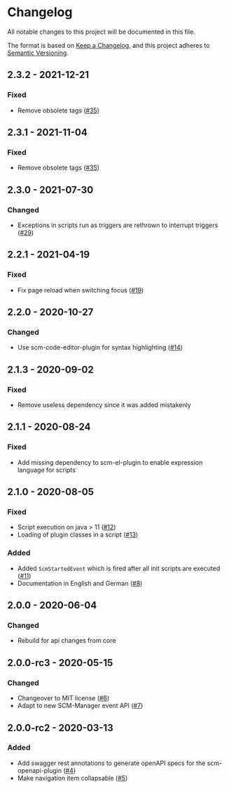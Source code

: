 # Changelog
All notable changes to this project will be documented in this file.

The format is based on [Keep a Changelog](https://keepachangelog.com/en/1.0.0/),
and this project adheres to [Semantic Versioning](https://semver.org/spec/v2.0.0.html).

## 2.3.2 - 2021-12-21
### Fixed
- Remove obsolete <a> tags ([#35](https://github.com/scm-manager/scm-script-plugin/pull/35))

## 2.3.1 - 2021-11-04
### Fixed
- Remove obsolete <a> tags ([#35](https://github.com/scm-manager/scm-script-plugin/pull/35))

## 2.3.0 - 2021-07-30
### Changed
- Exceptions in scripts run as triggers are rethrown to interrupt triggers ([#29](https://github.com/scm-manager/scm-script-plugin/pull/29))

## 2.2.1 - 2021-04-19
### Fixed
- Fix page reload when switching focus ([#19](https://github.com/scm-manager/scm-script-plugin/pull/19))

## 2.2.0 - 2020-10-27
### Changed
- Use scm-code-editor-plugin for syntax highlighting ([#14](https://github.com/scm-manager/scm-script-plugin/pull/14))

## 2.1.3 - 2020-09-02
### Fixed
- Remove useless dependency since it was added mistakenly

## 2.1.1 - 2020-08-24
### Fixed
- Add missing dependency to scm-el-plugin to enable expression language for scripts

## 2.1.0 - 2020-08-05
### Fixed
- Script execution on java > 11 ([#12](https://github.com/scm-manager/scm-script-plugin/pull/12))
- Loading of plugin classes in a script ([#13](https://github.com/scm-manager/scm-script-plugin/pull/13))

### Added
- Added `ScmStartedEvent` which is fired after all init scripts are executed ([#11](https://github.com/scm-manager/scm-script-plugin/pull/11))
- Documentation in English and German ([#8](https://github.com/scm-manager/scm-script-plugin/pull/8))

## 2.0.0 - 2020-06-04
### Changed
- Rebuild for api changes from core

## 2.0.0-rc3 - 2020-05-15
### Changed
- Changeover to MIT license ([#6](https://github.com/scm-manager/scm-script-plugin/pull/6))
- Adapt to new SCM-Manager event API ([#7](https://github.com/scm-manager/scm-script-plugin/pull/7))

## 2.0.0-rc2 - 2020-03-13
### Added
- Add swagger rest annotations to generate openAPI specs for the scm-openapi-plugin ([#4](https://github.com/scm-manager/scm-script-plugin/pull/4))
- Make navigation item collapsable ([#5](https://github.com/scm-manager/scm-script-plugin/pull/5))

[2.0.0]: https://github.com/scm-manager/scm-script-plugin/releases/tag/2.0.0
[2.0.0-rc3]: https://github.com/scm-manager/scm-script-plugin/releases/tag/2.0.0-rc3
[2.0.0-rc2]: https://github.com/scm-manager/scm-script-plugin/releases/tag/2.0.0-rc2
